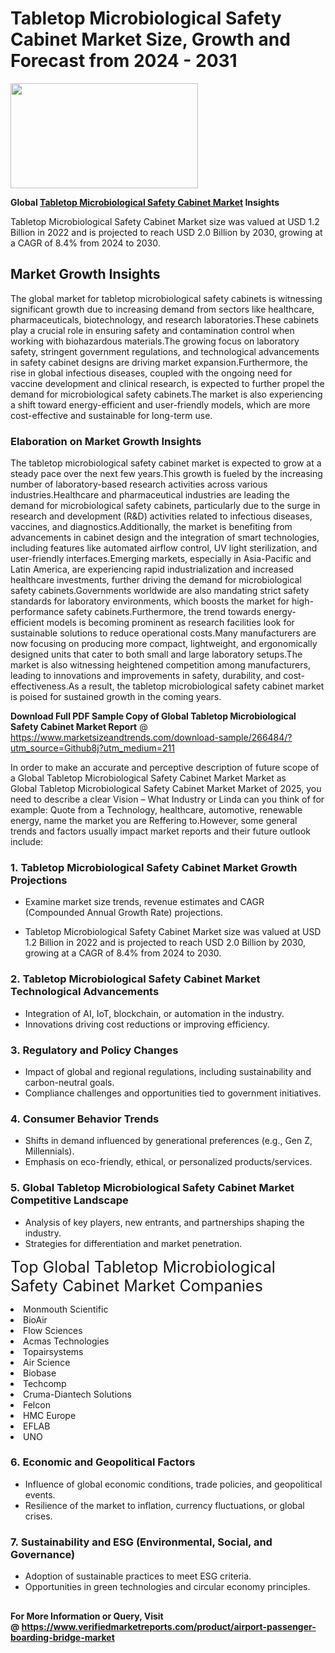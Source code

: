 <H1>Tabletop Microbiological Safety Cabinet Market Size, Growth and Forecast from 2024 - 2031</H1><img class="aligncenter size-medium wp-image-584254" src="https://thirdeyenews.in/wp-content/uploads/2024/09/Global-Market-Research-300x168.jpeg" alt="" width="300" height="168" /><p><strong>Global&nbsp;<a href="https://www.marketsizeandtrends.com/download-sample/266484/?utm_source=Github8j?utm_medium=211">Tabletop Microbiological Safety Cabinet Market</a> Insights</strong></p><p>Tabletop Microbiological Safety Cabinet Market size was valued at USD 1.2 Billion in 2022 and is projected to reach USD 2.0 Billion by 2030, growing at a CAGR of 8.4% from 2024 to 2030.</p><p><h2>Market Growth Insights</h2> The global market for tabletop microbiological safety cabinets is witnessing significant growth due to increasing demand from sectors like healthcare, pharmaceuticals, biotechnology, and research laboratories.These cabinets play a crucial role in ensuring safety and contamination control when working with biohazardous materials.The growing focus on laboratory safety, stringent government regulations, and technological advancements in safety cabinet designs are driving market expansion.Furthermore, the rise in global infectious diseases, coupled with the ongoing need for vaccine development and clinical research, is expected to further propel the demand for microbiological safety cabinets.The market is also experiencing a shift toward energy-efficient and user-friendly models, which are more cost-effective and sustainable for long-term use. <h3>Elaboration on Market Growth Insights</h3> The tabletop microbiological safety cabinet market is expected to grow at a steady pace over the next few years.This growth is fueled by the increasing number of laboratory-based research activities across various industries.Healthcare and pharmaceutical industries are leading the demand for microbiological safety cabinets, particularly due to the surge in research and development (R&D) activities related to infectious diseases, vaccines, and diagnostics.Additionally, the market is benefiting from advancements in cabinet design and the integration of smart technologies, including features like automated airflow control, UV light sterilization, and user-friendly interfaces.Emerging markets, especially in Asia-Pacific and Latin America, are experiencing rapid industrialization and increased healthcare investments, further driving the demand for microbiological safety cabinets.Governments worldwide are also mandating strict safety standards for laboratory environments, which boosts the market for high-performance safety cabinets.Furthermore, the trend towards energy-efficient models is becoming prominent as research facilities look for sustainable solutions to reduce operational costs.Many manufacturers are now focusing on producing more compact, lightweight, and ergonomically designed units that cater to both small and large laboratory setups.The market is also witnessing heightened competition among manufacturers, leading to innovations and improvements in safety, durability, and cost-effectiveness.As a result, the tabletop microbiological safety cabinet market is poised for sustained growth in the coming years.</p><p><span class=""><strong>Download Full PDF Sample Copy of Global Tabletop Microbiological Safety Cabinet Market Report</strong> @ <a href="https://www.marketsizeandtrends.com/download-sample/266484/?utm_source=Github8j?utm_medium=211" target="_blank">https://www.marketsizeandtrends.com/download-sample/266484/?utm_source=Github8j?utm_medium=211</a></span></p><p>In order to make an accurate and perceptive description of future scope of a Global&nbsp;Tabletop Microbiological Safety Cabinet Market Market as Global&nbsp;Tabletop Microbiological Safety Cabinet Market Market of 2025, you need to describe a clear Vision &ndash; What Industry or Linda can you think of for example: Quote from a Technology, healthcare, automotive, renewable energy, name the market you are Reffering to.However, some general trends and factors usually impact market reports and their future outlook include:</p><h3>1.&nbsp;<strong>Tabletop Microbiological Safety Cabinet Market Growth Projections</strong></h3><ul><li>Examine market size trends, revenue estimates and CAGR (Compounded Annual Growth Rate) projections.</li><li><p>Tabletop Microbiological Safety Cabinet Market size was valued at USD 1.2 Billion in 2022 and is projected to reach USD 2.0 Billion by 2030, growing at a CAGR of 8.4% from 2024 to 2030.</p></li></ul><h3>2.&nbsp;<strong>Tabletop Microbiological Safety Cabinet Market Technological Advancements</strong></h3><ul><li>Integration of AI, IoT, blockchain, or automation in the industry.</li><li>Innovations driving cost reductions or improving efficiency.</li></ul><h3>3.&nbsp;<strong>Regulatory and Policy Changes</strong></h3><ul><li>Impact of global and regional regulations, including sustainability and carbon-neutral goals.</li><li>Compliance challenges and opportunities tied to government initiatives.</li></ul><h3>4.&nbsp;<strong>Consumer Behavior Trends</strong></h3><ul><li>Shifts in demand influenced by generational preferences (e.g., Gen Z, Millennials).</li><li>Emphasis on eco-friendly, ethical, or personalized products/services.</li></ul><h3>5.&nbsp;<strong>Global Tabletop Microbiological Safety Cabinet Market Competitive Landscape</strong></h3><ul><li>Analysis of key players, new entrants, and partnerships shaping the industry.</li><li>Strategies for differentiation and market penetration.</li></ul><p data-pm-slice="1 1 []"><span style="color: inherit; font-family: inherit; font-size: 25px;">Top Global Tabletop Microbiological Safety Cabinet Market Companies</span></p><div class="" data-test-id=""><p><li>Monmouth Scientific</li><li> BioAir</li><li> Flow Sciences</li><li> Acmas Technologies</li><li> Topairsystems</li><li> Air Science</li><li> Biobase</li><li> Techcomp</li><li> Cruma-Diantech Solutions</li><li> Felcon</li><li> HMC Europe</li><li> EFLAB</li><li> UNO</li></p></div><h3>6.&nbsp;<strong>Economic and Geopolitical Factors</strong></h3><ul><li>Influence of global economic conditions, trade policies, and geopolitical events.</li><li>Resilience of the market to inflation, currency fluctuations, or global crises.</li></ul><h3>7.&nbsp;<strong>Sustainability and ESG (Environmental, Social, and Governance)</strong></h3><ul><li>Adoption of sustainable practices to meet ESG criteria.</li><li>Opportunities in green technologies and circular economy principles.</li></ul><h2><strong style="font-size: 14px;">For More Information or Query, Visit @&nbsp;</strong><a style="background-color: #ffffff; font-size: 14px;" href="https://www.marketsizeandtrends.com/report/tabletop-microbiological-safety-cabinet-market/" target="_blank">https://www.verifiedmarketreports.com/product/airport-passenger-boarding-bridge-market</a></h2>